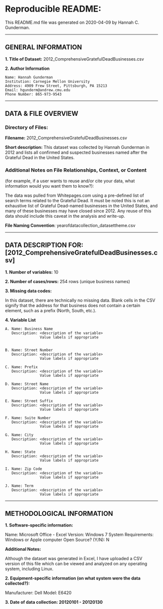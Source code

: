 # Reproducible README:

This README.md file was generated on 2020-04-09 by Hannah C. Gunderman.

-------------------
GENERAL INFORMATION
-------------------

**1. Title of Dataset:** 2012_ComprehensiveGratefulDeadBusinesses.csv

**2. Author Information**

    Name: Hannah Gunderman  
    Institution: Carnegie Mellon University
    Address: 4909 Frew Street, Pittsburgh, PA 15213
    Email: hgunderm@andrew.cmu.edu
    Phone Number: 865-973-9543

---------------------
DATA & FILE OVERVIEW
---------------------

### Directory of Files:

**Filename:** 2012_ComprehensiveGratefulDeadBusinesses.csv
   
**Short description:** This dataset was collected by Hannah Gunderman in 2012 and lists all confirmed and suspected        businesses named after the Grateful Dead in the United States.   

### Additional Notes on File Relationships, Context, or Content 
(for example, if a user wants to reuse and/or cite your data, 
what information would you want them to know?):              

The data was pulled from Whitepages.com using a pre-defined list of search terms related to the Grateful Dead. It must be noted this is not an exhaustive list of Grateful Dead-named businesses in the United States, and many of these businesses may have closed since 2012. Any reuse of this data should include this caveat in the analysis and write-up. 

**File Naming Convention**: yearofdatacollection_datasettheme.csv

-----------------------------------------
DATA DESCRIPTION FOR: [2012_ComprehensiveGratefulDeadBusinesses.csv]
-----------------------------------------

**1. Number of variables:** 10


**2. Number of cases/rows:** 254 rows (unique business names)


**3. Missing data codes:**

In this dataset, there are technically no missing data. Blank cells in the CSV signify that the address for that business does not contain a certain element, such as a prefix (North, South, etc.). 


**4. Variable List**

    A. Name: Business Name
       Description: <description of the variable>
                    Value labels if appropriate


    B. Name: Street Number
       Description: <description of the variable>
                    Value labels if appropriate
	
    C. Name: Prefix
       Description: <description of the variable>
                    Value labels if appropriate
	
    D. Name: Street Name
       Description: <description of the variable>
                    Value labels if appropriate
	
    E. Name: Street Suffix
       Description: <description of the variable>
                    Value labels if appropriate

    F. Name: Suite Number
       Description: <description of the variable>
                    Value labels if appropriate
	
    G. Name: City
       Description: <description of the variable>
                    Value labels if appropriate
	
    H. Name: State
       Description: <description of the variable>
                    Value labels if appropriate
	
    I. Name: Zip Code
       Description: <description of the variable>
                    Value labels if appropriate
	
    J. Name: Term
       Description: <description of the variable>
                    Value labels if appropriate

--------------------------
METHODOLOGICAL INFORMATION
--------------------------

**1. Software-specific information:**

Name: Microsoft Office - Excel
Version: Windows 7 
System Requirements: Windows or Apple computer
Open Source? (Y/N): N

**Additional Notes:**

Although the dataset was generated in Excel, I have uploaded a CSV version of this file which can be viewed and analyzed on any operating system, including Linux. 

**2. Equipment-specific information (on what system were the data collected?):**

Manufacturer: Dell
Model: E6420

**3. Date of data collection: 20120101 - 20120130**






